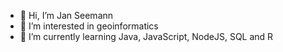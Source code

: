 - 👋 Hi, I’m Jan Seemann
- 👀 I’m interested in geoinformatics
- 🌱 I’m currently learning Java, JavaScript, NodeJS, SQL and R

<!---
JanSeemann92/JanSeemann92 is a ✨ special ✨ repository because its `README.md` (this file) appears on your GitHub profile.
You can click the Preview link to take a look at your changes.
--->
